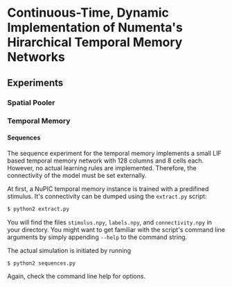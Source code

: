 # Continuous-Time, Dynamic Implementation of Numenta's Hirarchical Temporal Memory Networks

## Experiments

### Spatial Pooler

### Temporal Memory

#### Sequences

The sequence experiment for the temporal memory implements a small LIF based temporal memory network with 128 columns and 8 cells each. However, no actual learning rules are implemented. Therefore, the connectivity of the model must be set externally.

At first, a NuPIC temporal memory instance is trained with a predifined stimulus. It's connectivity can be dumped using the `extract.py` script:

```bash
$ python2 extract.py
```

You will find the files `stimulus.npy`, `labels.npy`, and `connectivity.npy` in your directory. You might want to get familiar with the script's command line arguments by simply appending `--help` to the command string.

The actual simulation is initiated by running

```bash
$ python2 sequences.py
```

Again, check the command line help for options.
